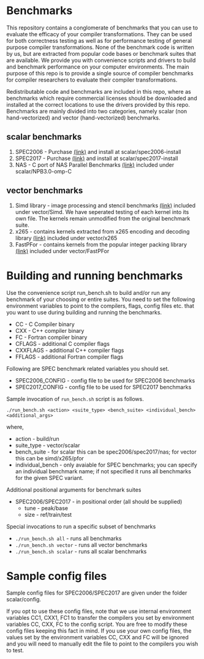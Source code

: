 # Benchmarks

This repository contains a conglomerate of benchmarks that you can use to evaluate the efficacy of your compiler transformations.
They can be used for both correctness testing as well as for performance testing of general purpose compiler transformations.
None of the benchmark code is written by us, but are extracted from popular code bases or benchmark suites that are available.
We provide you with convenience scripts and drivers to build and benchmark performance on your computer environments.
The main purpose of this repo is to provide a single source of compiler benchmarks for compiler researchers to evaluate their compiler transformations.

Redistributable code and benchmarks are included in this repo, where as benchmarks which require commercial licenses should be
downloaded and installed at the correct locations to use the drivers provided by this repo.
Benchmarks are mainly divided into two categories, namely scalar (non hand-vectorized) and vector (hand-vectorized) benchmarks.

## scalar benchmarks

1. SPEC2006 - Purchase [(link)](https://www.spec.org/cpu2006/) and install at scalar/spec2006-install
2. SPEC2017 - Purchase [(link)](https://www.spec.org/cpu2017/) and install at scalar/spec2017-install
3. NAS - C port of NAS Parallel Benchmarks [(link)](https://github.com/benchmark-subsetting/NPB3.0-omp-C) included under scalar/NPB3.0-omp-C

## vector benchmarks

1. Simd library - image processing and stencil benchmarks [(link)](https://github.com/ermig1979/Simd) included under vector/Simd. We have seperated testing of each kernel
into its own file. The kernels remain unmodified from the original benchmark suite.
2. x265 - contains kernels extracted from x265 encoding and decoding library [(link)](https://bitbucket.org/multicoreware/x265/wiki/Home) included under vector/x265
3. FastPFor - contains kernels from the popular integer packing library [(link)](https://github.com/lemire/FastPFor) included under vector/FastPFor

# Building and running benchmarks

Use the convenience script run_bench.sh to build and/or run any benchmark of your choosing or entire suites.
You need to set the following environment variables to point to the compilers, flags, config files etc. that you want to use during building and running the benchmarks.

* CC - C Compiler binary
* CXX - C++ compiler binary
* FC - Fortran compiler binary
* CFLAGS - additional C compiler flags
* CXXFLAGS - additional C++ compiler flags
* FFLAGS - additional Fortran compiler flags

Following are SPEC benchmark related variables you should set.

* SPEC2006_CONFIG - config file to be used for SPEC2006 benchmarks
* SPEC2017_CONFIG - config file to be used for SPEC2017 benchmarks

Sample invocation of `run_bench.sh` script is as follows.

`./run_bench.sh <action> <suite_type> <bench_suite> <individual_bench> <additional_args>`

where,

* action - build/run
* suite_type - vector/scalar
* bench_suite - for scalar this can be spec2006/spec2017/nas; for vector this can be simd/x265/pfor
* individual_bench - only avaiable for SPEC benchmarks; you can specify an individual benchmark name; if not specified it runs all benchmarks for the given SPEC variant.

Additional positional arguments for benchmark suites

* SPEC2006/SPEC2017 - in positional order (all should be supplied)
  * tune - peak/base
  * size - ref/train/test

Special invocations to run a specific subset of benchmarks

* `./run_bench.sh all` - runs all benchmarks
* `./run_bench.sh vector` - runs all vector benchmarks
* `./run_bench.sh scalar` - runs all scalar benchmarks

# Sample config files

Sample config files for SPEC2006/SPEC2017 are given under the folder scalar/config.

If you opt to use these config files, note that we use internal environment variables
CC1, CXX1, FC1 to transfer the compilers you set by environment variables
CC, CXX, FC to the config script. You are free to modify these config files keeping this fact
in mind. If you use your own config files, the values set by the environment variables CC, CXX
and FC will be ignored and you will need to manually edit the file to point to the compilers
you wish to test.
